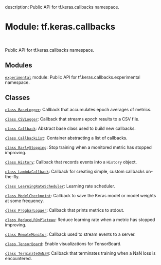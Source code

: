 description: Public API for tf.keras.callbacks namespace.

<div itemscope itemtype="http://developers.google.com/ReferenceObject">
<meta itemprop="name" content="tf.keras.callbacks" />
<meta itemprop="path" content="Stable" />
</div>

# Module: tf.keras.callbacks

<!-- Insert buttons and diff -->

<table class="tfo-notebook-buttons tfo-api nocontent" align="left">

</table>



Public API for tf.keras.callbacks namespace.



## Modules

[`experimental`](../../tf/keras/callbacks/experimental.md) module: Public API for tf.keras.callbacks.experimental namespace.

## Classes

[`class BaseLogger`](../../tf/keras/callbacks/BaseLogger.md): Callback that accumulates epoch averages of metrics.

[`class CSVLogger`](../../tf/keras/callbacks/CSVLogger.md): Callback that streams epoch results to a CSV file.

[`class Callback`](../../tf/keras/callbacks/Callback.md): Abstract base class used to build new callbacks.

[`class CallbackList`](../../tf/keras/callbacks/CallbackList.md): Container abstracting a list of callbacks.

[`class EarlyStopping`](../../tf/keras/callbacks/EarlyStopping.md): Stop training when a monitored metric has stopped improving.

[`class History`](../../tf/keras/callbacks/History.md): Callback that records events into a `History` object.

[`class LambdaCallback`](../../tf/keras/callbacks/LambdaCallback.md): Callback for creating simple, custom callbacks on-the-fly.

[`class LearningRateScheduler`](../../tf/keras/callbacks/LearningRateScheduler.md): Learning rate scheduler.

[`class ModelCheckpoint`](../../tf/keras/callbacks/ModelCheckpoint.md): Callback to save the Keras model or model weights at some frequency.

[`class ProgbarLogger`](../../tf/keras/callbacks/ProgbarLogger.md): Callback that prints metrics to stdout.

[`class ReduceLROnPlateau`](../../tf/keras/callbacks/ReduceLROnPlateau.md): Reduce learning rate when a metric has stopped improving.

[`class RemoteMonitor`](../../tf/keras/callbacks/RemoteMonitor.md): Callback used to stream events to a server.

[`class TensorBoard`](../../tf/keras/callbacks/TensorBoard.md): Enable visualizations for TensorBoard.

[`class TerminateOnNaN`](../../tf/keras/callbacks/TerminateOnNaN.md): Callback that terminates training when a NaN loss is encountered.

